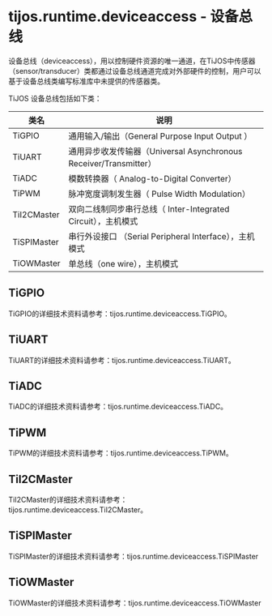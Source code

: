 # tijos.runtime.deviceaccess - 设备总线

设备总线（deviceaccess），用以控制硬件资源的唯一通道，在TiJOS中传感器（sensor/transducer）类都通过设备总线通道完成对外部硬件的控制，用户可以基于设备总线类编写标准库中未提供的传感器类。



TiJOS 设备总线包括如下类：

| 类名          | 说明                                       |
| ----------- | ---------------------------------------- |
| TiGPIO      | 通用输入/输出（General Purpose Input Output ）   |
| TiUART      | 通用异步收发传输器（Universal Asynchronous Receiver/Transmitter） |
| TiADC       | 模数转换器（ Analog-to-Digital Converter）      |
| TiPWM       | 脉冲宽度调制发生器（ Pulse Width Modulation）       |
| TiI2CMaster | 双向二线制同步串行总线（ Inter-Integrated Circuit），主机模式 |
| TiSPIMaster | 串行外设接口 （Serial Peripheral Interface），主机模式 |
| TiOWMaster  | 单总线（one wire），主机模式                       |



## TiGPIO

TiGPIO的详细技术资料请参考：tijos.runtime.deviceaccess.TiGPIO。



## TiUART

TiUART的详细技术资料请参考：tijos.runtime.deviceaccess.TiUART。



## TiADC

TiADC的详细技术资料请参考：tijos.runtime.deviceaccess.TiADC。



## TiPWM

TiPWM的详细技术资料请参考：tijos.runtime.deviceaccess.TiPWM。



## TiI2CMaster

TiI2CMaster的详细技术资料请参考：tijos.runtime.deviceaccess.TiI2CMaster。



## TiSPIMaster

TiSPIMaster的详细技术资料请参考：tijos.runtime.deviceaccess.TiSPIMaster



## TiOWMaster

TiOWMaster的详细技术资料请参考：tijos.runtime.deviceaccess.TiOWMaster